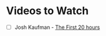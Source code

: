 # Videos to Watch

- [ ] Josh Kaufman - [The First 20 hours](https://www.youtube.com/watch?v=5MgBikgcWnY)
